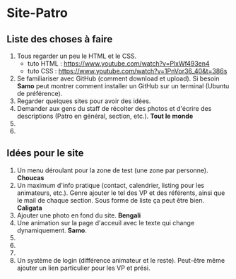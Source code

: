 # Site-Patro

## Liste des choses à faire

1. Tous regarder un peu le HTML et le CSS. 
    * tuto HTML : https://www.youtube.com/watch?v=PlxWf493en4
    * tuto CSS : https://www.youtube.com/watch?v=1PnVor36_40&t=386s 
2. Se familiariser avec GitHub (comment download et upload). Si besoin **Samo** peut montrer comment installer un GitHub sur un terminal (Ubuntu de préférence).
3. Regarder quelques sites pour avoir des idées.
4. Demander aux gens du staff de récolter des photos et d'écrire des descriptions (Patro en général, section, etc.). **Tout le monde**
5. 
6. 

## Idées pour le site

1. Un menu déroulant pour la zone de test (une zone par personne). **Choucas**
2. Un maximum d'info pratique (contact, calendrier, listing pour les animateurs, etc.). Genre ajouter le tel des VP et des référents, ainsi que le mail de chaque section. Sous forme de liste ça peut être bien. **Caligata**
3. Ajouter une photo en fond du site. **Bengali**
4. Une animation sur la page d'acceuil avec le texte qui change dynamiquement. **Samo**. 
5. 
6. 
7. 
100. Un système de login (différence animateur et le reste). Peut-être même ajouter un lien particulier pour les VP et prési. 
 
